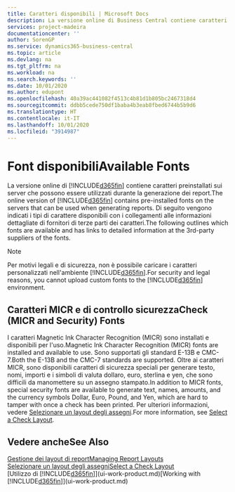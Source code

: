```yaml
---
title: Caratteri disponibili | Microsoft Docs
description: La versione online di Business Central contiene caratteri preinstallati sui server che possono essere utilizzati durante la generazione dei report.
services: project-madeira
documentationcenter: ''
author: SorenGP
ms.service: dynamics365-business-central
ms.topic: article
ms.devlang: na
ms.tgt_pltfrm: na
ms.workload: na
ms.search.keywords: ''
ms.date: 10/01/2020
ms.author: edupont
ms.openlocfilehash: 40a39ac441082f4513c4b81d1b805bc2467318d4
ms.sourcegitcommit: ddbb5cede750df1baba4b3eab8fbed6744b5b9d6
ms.translationtype: HT
ms.contentlocale: it-IT
ms.lasthandoff: 10/01/2020
ms.locfileid: "3914987"
---
```

# <a name="available-fonts"></a><span data-ttu-id="f5644-103">Font disponibili</span><span class="sxs-lookup"><span data-stu-id="f5644-103">Available Fonts</span></span>
<span data-ttu-id="f5644-104">La versione online di [!INCLUDE[d365fin](includes/d365fin_md.md)] contiene caratteri preinstallati sui server che possono essere utilizzati durante la generazione dei report.</span><span class="sxs-lookup"><span data-stu-id="f5644-104">The online version of [!INCLUDE[d365fin](includes/d365fin_md.md)] contains pre-installed fonts on the servers that can be used when generating reports.</span></span> <span data-ttu-id="f5644-105">Di seguito vengono indicati i tipi di carattere disponibili con i collegamenti alle informazioni dettagliate di fornitori di terze parti dei caratteri.</span><span class="sxs-lookup"><span data-stu-id="f5644-105">The following outlines which fonts are available and has links to detailed information at the 3rd-party suppliers of the fonts.</span></span>

> [!NOTE]
> <span data-ttu-id="f5644-106">Per motivi legali e di sicurezza, non è possibile caricare i caratteri personalizzati nell'ambiente [!INCLUDE[d365fin](includes/d365fin_md.md)].</span><span class="sxs-lookup"><span data-stu-id="f5644-106">For security and legal reasons, you cannot upload custom fonts to the [!INCLUDE[d365fin](includes/d365fin_md.md)] environment.</span></span>

## <a name="check-micr-and-security-fonts"></a><span data-ttu-id="f5644-107">Caratteri MICR e di controllo sicurezza</span><span class="sxs-lookup"><span data-stu-id="f5644-107">Check (MICR and Security) Fonts</span></span>  
<span data-ttu-id="f5644-108">I caratteri Magnetic Ink Character Recognition (MICR) sono installati e disponibili per l'uso.</span><span class="sxs-lookup"><span data-stu-id="f5644-108">Magnetic Ink Character Recognition (MICR) fonts are installed and available to use.</span></span> <span data-ttu-id="f5644-109">Sono supportati gli standard E-13B e CMC-7.</span><span class="sxs-lookup"><span data-stu-id="f5644-109">Both the E-13B and the CMC-7 standards are supported.</span></span> <span data-ttu-id="f5644-110">Oltre ai caratteri MICR, sono disponibili caratteri di sicurezza speciali per generare testo, nomi, importi e i simboli di valuta dollaro, euro, sterlina e yen, che sono difficili da manomettere su un assegno stampato.</span><span class="sxs-lookup"><span data-stu-id="f5644-110">In addition to MICR fonts, special security fonts are available to generate text, names, amounts, and the currency symbols Dollar, Euro, Pound, and Yen, which are hard to tamper with once a check has been printed.</span></span> <span data-ttu-id="f5644-111">Per ulteriori informazioni, vedere [Selezionare un layout degli assegni](finance-how-define-check-layouts.md).</span><span class="sxs-lookup"><span data-stu-id="f5644-111">For more information, see [Select a Check Layout](finance-how-define-check-layouts.md).</span></span>

## <a name="see-also"></a><span data-ttu-id="f5644-112">Vedere anche</span><span class="sxs-lookup"><span data-stu-id="f5644-112">See Also</span></span>
[<span data-ttu-id="f5644-113">Gestione dei layout di report</span><span class="sxs-lookup"><span data-stu-id="f5644-113">Managing Report Layouts</span></span>](ui-manage-report-layouts.md)  
[<span data-ttu-id="f5644-114">Selezionare un layout degli assegni</span><span class="sxs-lookup"><span data-stu-id="f5644-114">Select a Check Layout</span></span>](finance-how-define-check-layouts.md)  
<span data-ttu-id="f5644-115">[Utilizzo di [!INCLUDE[d365fin](includes/d365fin_md.md)]](ui-work-product.md)</span><span class="sxs-lookup"><span data-stu-id="f5644-115">[Working with [!INCLUDE[d365fin](includes/d365fin_md.md)]](ui-work-product.md)</span></span>
